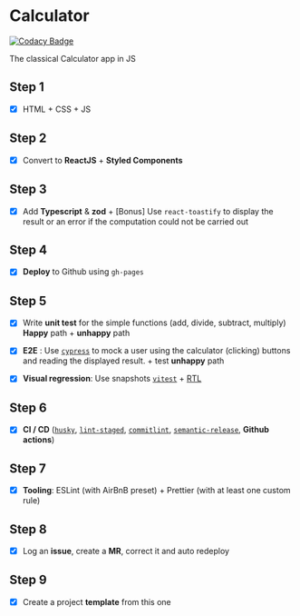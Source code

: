 # Calculator

[![Codacy
Badge](https://app.codacy.com/project/badge/Grade/73cdc8ad4d934caba6d3dc019739bba3)](https://app.codacy.com/gh/edouardmisset/calculator/dashboard?utm_source=gh&utm_medium=referral&utm_content=&utm_campaign=Badge_grade)

The classical Calculator app in JS

## Step 1

- [x] HTML + CSS + JS

## Step 2

- [x] Convert to **ReactJS** + **Styled Components**

## Step 3

- [x] Add **Typescript** & **zod** + [Bonus] Use `react-toastify` to display the result or an error if the computation could not be carried out

## Step 4

- [x] **Deploy** to Github using `gh-pages`

## Step 5

- [x] Write **unit test** for the simple functions (add, divide, subtract, multiply) **Happy** path + **unhappy** path

- [x] **E2E** : Use [`cypress`](https://www.cypress.io/) to mock a user using the calculator (clicking) buttons and reading the displayed result. + test **unhappy** path

- [x] **Visual regression**: Use snapshots [`vitest`](https://vitest.dev/guide/snapshot.html#use-snapshots) + [RTL](https://testing-library.com/docs/react-testing-library/intro/)

## Step 6

- [x] **CI / CD** ([`husky`](https://typicode.github.io/husky/), [`lint-staged`](https://github.com/okonet/lint-staged), [`commitlint`](https://github.com/conventional-changelog/commitlint), [`semantic-release`](https://github.com/semantic-release/semantic-release), **Github actions**)

## Step 7

- [x] **Tooling**: ESLint (with AirBnB preset) + Prettier (with at least one custom rule)

## Step 8

- [x] Log an **issue**, create a **MR**, correct it and auto redeploy

## Step 9

- [x] Create a project **template** from this one
